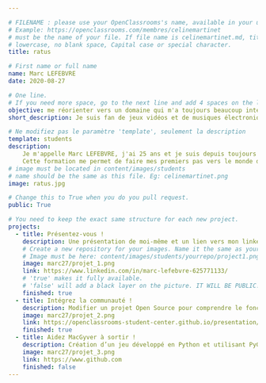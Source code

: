 ```yaml
---

# FILENAME : please use your OpenClassrooms's name, available in your url.
# Example: https://openclassrooms.com/membres/celinemartinet
# must be the name of your file. If file name is celinemartinet.md, title is celinemartinet.
# lowercase, no blank space, Capital case or special character.
title: ratus

# First name or full name
name: Marc LEFEBVRE
date: 2020-08-27

# One line.
# If you need more space, go to the next line and add 4 spaces on the left, as in 'description'.
objective: me réorienter vers un domaine qui m'a toujours beaucoup intéressé.
short_description: Je suis fan de jeux vidéos et de musiques électroniques.

# Ne modifiez pas le paramètre 'template', seulement la description
template: students
description:
    Je m'appelle Marc LEFEBVRE, j'ai 25 ans et je suis depuis toujours un grand fan de jeux vidéos.
    Cette formation me permet de faire mes premiers pas vers le monde du développement.
# image must be located in content/images/students
# name should be the same as this file. Eg: celinemartinet.png
image: ratus.jpg

# Change this to True when you do you pull request.
public: True

# You need to keep the exact same structure for each new project.
projects:
  - title: Présentez-vous !
    description: Une présentation de moi-même et un lien vers mon linked in.
    # Create a new repository for your images. Name it the same as your nickname and profile picture.
    # Image must be here: content/images/students/yourrepo/project1.png
    image: marc27/projet_1.png
    link: https://www.linkedin.com/in/marc-lefebvre-625771133/
    # 'true' makes it fully available.
    # 'false' will add a black layer on the picture. IT WILL BE PUBLIC!
    finished: true
  - title: Intégrez la communauté !
    description: Modifier un projet Open Source pour comprendre le fonctionnement de Git, de Github et des pull requests. 
    image: marc27/projet_2.png
    link: https://openclassrooms-student-center.github.io/presentation/students/ratus.html
    finished: true
  - title: Aidez MacGyver à sortir !
    description: Création d’un jeu développé en Python et utilisant PyGame.
    image: marc27/projet_3.png
    link: https://www.github.com
    finished: false
---
```

